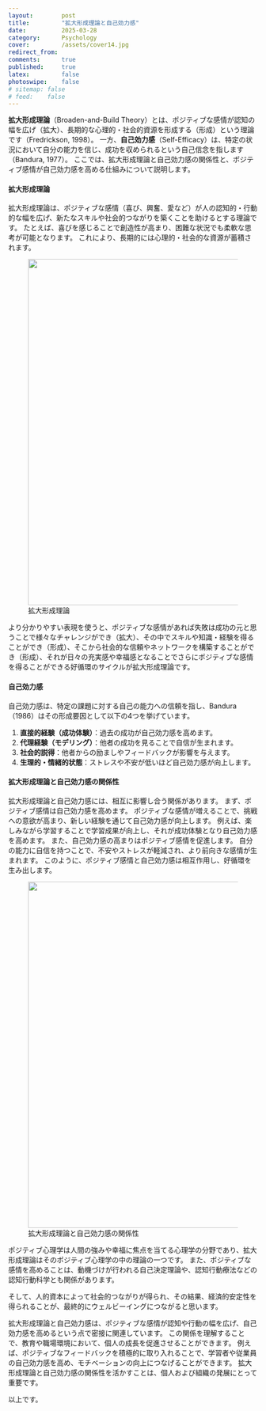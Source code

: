 ```yaml
---
layout:        post
title:         "拡大形成理論と自己効力感"
date:          2025-03-28
category:      Psychology
cover:         /assets/cover14.jpg
redirect_from:
comments:      true
published:     true
latex:         false
photoswipe:    false
# sitemap: false
# feed:    false
---
```


**拡大形成理論**（Broaden-and-Build Theory）とは、ポジティブな感情が認知の幅を広げ（拡大）、長期的な心理的・社会的資源を形成する（形成）という理論です（Fredrickson, 1998）。
一方、**自己効力感**（Self-Efficacy）は、特定の状況において自分の能力を信じ、成功を収められるという自己信念を指します（Bandura, 1977）。
ここでは、拡大形成理論と自己効力感の関係性と、ポジティブ感情が自己効力感を高める仕組みについて説明します。

#### 拡大形成理論
拡大形成理論は、ポジティブな感情（喜び、興奮、愛など）が人の認知的・行動的な幅を広げ、新たなスキルや社会的つながりを築くことを助けるとする理論です。
たとえば、喜びを感じることで創造性が高まり、困難な状況でも柔軟な思考が可能となります。
これにより、長期的には心理的・社会的な資源が蓄積されます。

<figure>
<img src="{{ site.baseurl }}/media/post/psychology/broaden-and-build-theory.svg" width=700px />
<figcaption>拡大形成理論</figcaption>
</figure>

より分かりやすい表現を使うと、ポジティブな感情があれば失敗は成功の元と思うことで様々なチャレンジができ（拡大）、その中でスキルや知識・経験を得ることができ（形成）、そこから社会的な信頼やネットワークを構築することができ（形成）、それが日々の充実感や幸福感となることでさらにポジティブな感情を得ることができる好循環のサイクルが拡大形成理論です。

#### 自己効力感
自己効力感は、特定の課題に対する自己の能力への信頼を指し、Bandura（1986）はその形成要因として以下の4つを挙げています。

1. **直接的経験（成功体験）**：過去の成功が自己効力感を高めます。
2. **代理経験（モデリング）**：他者の成功を見ることで自信が生まれます。
3. **社会的説得**：他者からの励ましやフィードバックが影響を与えます。
4. **生理的・情緒的状態**：ストレスや不安が低いほど自己効力感が向上します。

#### 拡大形成理論と自己効力感の関係性

拡大形成理論と自己効力感には、相互に影響し合う関係があります。
まず、ポジティブ感情は自己効力感を高めます。
ポジティブな感情が増えることで、挑戦への意欲が高まり、新しい経験を通じて自己効力感が向上します。
例えば、楽しみながら学習することで学習成果が向上し、それが成功体験となり自己効力感を高めます。
また、自己効力感の高まりはポジティブ感情を促進します。
自分の能力に自信を持つことで、不安やストレスが軽減され、より前向きな感情が生まれます。
このように、ポジティブ感情と自己効力感は相互作用し、好循環を生み出します。

<figure>
<img src="{{ site.baseurl }}/media/post/psychology/broaden-and-build-theory-and-self-efficacy.svg" width=700px />
<figcaption>拡大形成理論と自己効力感の関係性</figcaption>
</figure>

ポジティブ心理学は人間の強みや幸福に焦点を当てる心理学の分野であり、拡大形成理論はそのポジティブ心理学の中の理論の一つです。
また、ポジティブな感情を高めることは、動機づけが行われる自己決定理論や、認知行動療法などの認知行動科学とも関係があります。

そして、人的資本によって社会的つながりが得られ、その結果、経済的安定性を得られることが、最終的にウェルビーイングにつながると思います。

拡大形成理論と自己効力感は、ポジティブな感情が認知や行動の幅を広げ、自己効力感を高めるという点で密接に関連しています。
この関係を理解することで、教育や職場環境において、個人の成長を促進させることができます。
例えば、ポジティブなフィードバックを積極的に取り入れることで、学習者や従業員の自己効力感を高め、モチベーションの向上につなげることができます。
拡大形成理論と自己効力感の関係性を活かすことは、個人および組織の発展にとって重要です。

以上です。

